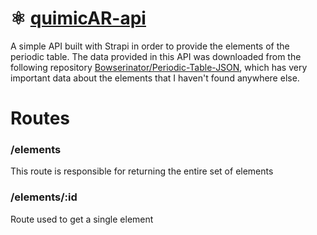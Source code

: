 # ⚛ [quimicAR-api](https://quimicar-api.herokuapp.com/elements)

A simple API built with Strapi in order to provide the elements of the periodic table.
The data provided in this API was downloaded from the following repository [Bowserinator/Periodic-Table-JSON](https://github.com/Bowserinator/Periodic-Table-JSON), which has very important data about the elements that I haven't found anywhere else.

# Routes 
### /elements

This route is responsible for returning the entire set of elements

### /elements/:id

Route used to get a single element
